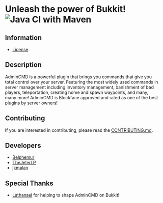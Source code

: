 Unleash the power of Bukkit! ![Java CI with Maven](https://github.com/AdminCMD/AdminCMD/workflows/Java%20CI%20with%20Maven/badge.svg)
============================

Information
-----------

* [License](https://www.gnu.org/licenses/gpl-2.0.html)

Description
-----------
AdminCMD is a powerful plugin that brings you commands that give you total control over your server.
Featuring the most widely used commands in server management including inventory management, banishment of bad players, teleportation, creating home and spawn waypoints, and many, many more!
AdminCMD is Blockface approved and rated as one of the best plugins by server owners!

Contributing
------------
If you are interested in contributing, please read the [CONTRIBUTING.md](CONTRIBUTING.md).

Developers
----------
* [Belphemur](https://github.com/Belphemur)
* [TheJeterLP](https://github.com/TheJeterLP)
* [jkmalan](https://github.com/jkmalan)

Special Thanks
--------------
* [Lathanael](https://github.com/Lathanael) for helping to shape AdminCMD on Bukkit!
   
 

